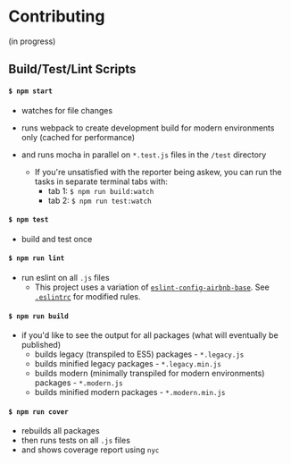 # Contributing
(in progress)
## Build/Test/Lint Scripts

#### `$ npm start`
- watches for file changes
- runs webpack to create development build for modern environments only (cached for performance)
- and runs mocha in parallel on `*.test.js` files in the `/test` directory

    - If you're unsatisfied with the reporter being askew, you can run the tasks in separate terminal tabs with:
        - tab 1: `$ npm run build:watch`
        - tab 2: `$ npm run test:watch`

#### `$ npm test`
- build and test once

#### `$ npm run lint`
- run eslint on all `.js` files
    - This project uses a variation of [`eslint-config-airbnb-base`](https://github.com/airbnb/javascript/tree/master/packages/eslint-config-airbnb-base). See [`.eslintrc`](https://github.com/AsyncAF/AsyncAF/blob/master/.eslintrc) for modified rules.

#### `$ npm run build`
- if you'd like to see the output for all packages (what will eventually be published)
    - builds legacy (transpiled to ES5) packages - `*.legacy.js`
    - builds minified legacy packages - `*.legacy.min.js`
    - builds modern (minimally transpiled for modern environments) packages - `*.modern.js`
    - builds minified modern packages - `*.modern.min.js`

#### `$ npm run cover`
- rebuilds all packages
- then runs tests on all `.js` files
- and shows coverage report using `nyc`
